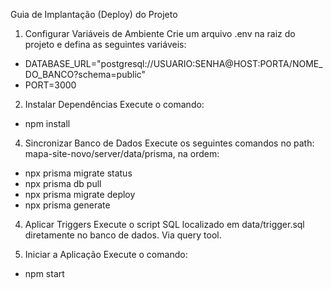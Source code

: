 Guia de Implantação (Deploy) do Projeto
1. Configurar Variáveis de Ambiente
Crie um arquivo .env na raiz do projeto e defina as seguintes variáveis:

- DATABASE_URL="postgresql://USUARIO:SENHA@HOST:PORTA/NOME_DO_BANCO?schema=public"
- PORT=3000

2. Instalar Dependências
Execute o comando:
- npm install

4. Sincronizar Banco de Dados
Execute os seguintes comandos no path:  mapa-site-novo/server/data/prisma, na ordem:
- npx prisma migrate status
- npx prisma db pull
- npx prisma migrate deploy
- npx prisma generate

4. Aplicar Triggers
Execute o script SQL localizado em data/trigger.sql diretamente no banco de dados. Via query tool.

5. Iniciar a Aplicação
Execute o comando:
- npm start
